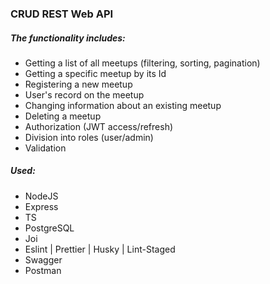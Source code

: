 ### CRUD REST Web API

##### The functionality includes:

- Getting a list of all meetups (filtering, sorting, pagination)
- Getting a specific meetup by its Id
- Registering a new meetup
- User's record on the meetup
- Changing information about an existing meetup
- Deleting a meetup
- Authorization (JWT access/refresh)
- Division into roles (user/admin)
- Validation

##### Used:

- NodeJS
- Express
- TS
- PostgreSQL
- Joi
- Eslint | Prettier | Husky | Lint-Staged
- Swagger
- Postman
